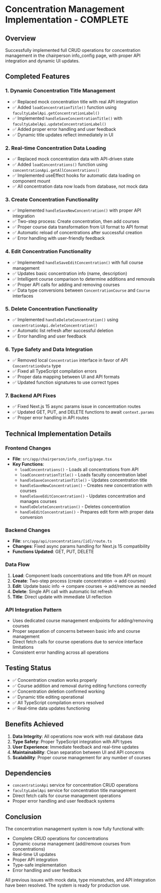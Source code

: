 # Concentration Management Implementation - COMPLETE

## Overview
Successfully implemented full CRUD operations for concentration management in the chairperson info_config page, with proper API integration and dynamic UI updates.

## Completed Features

### 1. Dynamic Concentration Title Management
- ✅ Replaced mock concentration title with real API integration
- ✅ Added `loadConcentrationTitle()` function using `facultyLabelApi.getConcentrationLabel()`
- ✅ Implemented `handleSaveConcentrationTitle()` with `facultyLabelApi.updateConcentrationLabel()`
- ✅ Added proper error handling and user feedback
- ✅ Dynamic title updates reflect immediately in UI

### 2. Real-time Concentration Data Loading
- ✅ Replaced mock concentration data with API-driven state
- ✅ Added `loadConcentrations()` function using `concentrationApi.getAllConcentrations()`
- ✅ Implemented useEffect hooks for automatic data loading on component mount
- ✅ All concentration data now loads from database, not mock data

### 3. Create Concentration Functionality
- ✅ Implemented `handleSaveNewConcentration()` with proper API integration
- ✅ Two-step process: Create concentration, then add courses
- ✅ Proper course data transformation from UI format to API format
- ✅ Automatic reload of concentrations after successful creation
- ✅ Error handling with user-friendly feedback

### 4. Edit Concentration Functionality  
- ✅ Implemented `handleSaveEditConcentration()` with full course management
- ✅ Updates basic concentration info (name, description)
- ✅ Intelligent course comparison to determine additions and removals
- ✅ Proper API calls for adding and removing courses
- ✅ Data type conversions between `ConcentrationCourse` and `Course` interfaces

### 5. Delete Concentration Functionality
- ✅ Implemented `handleDeleteConcentration()` using `concentrationApi.deleteConcentration()`
- ✅ Automatic list refresh after successful deletion
- ✅ Error handling and user feedback

### 6. Type Safety and Data Integration
- ✅ Removed local `Concentration` interface in favor of API `ConcentrationData` type
- ✅ Fixed all TypeScript compilation errors
- ✅ Proper data mapping between UI and API formats
- ✅ Updated function signatures to use correct types

### 7. Backend API Fixes
- ✅ Fixed Next.js 15 async params issue in concentration routes
- ✅ Updated GET, PUT, and DELETE functions to await `context.params`
- ✅ Proper error handling in API routes

## Technical Implementation Details

### Frontend Changes
- **File**: `src/app/chairperson/info_config/page.tsx`
- **Key Functions**:
  - `loadConcentrations()` - Loads all concentrations from API
  - `loadConcentrationTitle()` - Loads faculty concentration label
  - `handleSaveConcentrationTitle()` - Updates concentration title
  - `handleSaveNewConcentration()` - Creates new concentration with courses
  - `handleSaveEditConcentration()` - Updates concentration and manages courses
  - `handleDeleteConcentration()` - Deletes concentration
  - `handleEditConcentration()` - Prepares edit form with proper data conversion

### Backend Changes
- **File**: `src/app/api/concentrations/[id]/route.ts`
- **Changes**: Fixed async params handling for Next.js 15 compatibility
- **Functions Updated**: GET, PUT, DELETE

### Data Flow
1. **Load**: Component loads concentrations and title from API on mount
2. **Create**: Two-step process (create concentration → add courses)
3. **Edit**: Update basic info → compare courses → add/remove as needed
4. **Delete**: Single API call with automatic list refresh
5. **Title**: Direct update with immediate UI reflection

### API Integration Pattern
- Uses dedicated course management endpoints for adding/removing courses
- Proper separation of concerns between basic info and course management
- Direct fetch calls for course operations due to service interface limitations
- Consistent error handling across all operations

## Testing Status
- ✅ Concentration creation works properly
- ✅ Course addition and removal during editing functions correctly
- ✅ Concentration deletion confirmed working
- ✅ Dynamic title editing operational
- ✅ All TypeScript compilation errors resolved
- ✅ Real-time data updates functioning

## Benefits Achieved
1. **Data Integrity**: All operations now work with real database data
2. **Type Safety**: Proper TypeScript integration with API types
3. **User Experience**: Immediate feedback and real-time updates
4. **Maintainability**: Clean separation between UI and API concerns
5. **Scalability**: Proper course management for any number of courses

## Dependencies
- `concentrationApi` service for concentration CRUD operations
- `facultyLabelApi` service for concentration title management
- Direct fetch calls for course management operations
- Proper error handling and user feedback systems

## Conclusion
The concentration management system is now fully functional with:
- Complete CRUD operations for concentrations
- Dynamic course management (add/remove courses from concentrations)
- Real-time UI updates
- Proper API integration
- Type-safe implementation
- Error handling and user feedback

All previous issues with mock data, type mismatches, and API integration have been resolved. The system is ready for production use.

